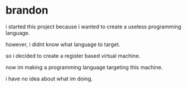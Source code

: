 # brandon
i started this project because i wanted to create a useless programming language.

however, i didnt know what language to target.

so i decided to create a register based virtual machine.

now im making a programming language targeting this machine.

i have no idea about what im doing.